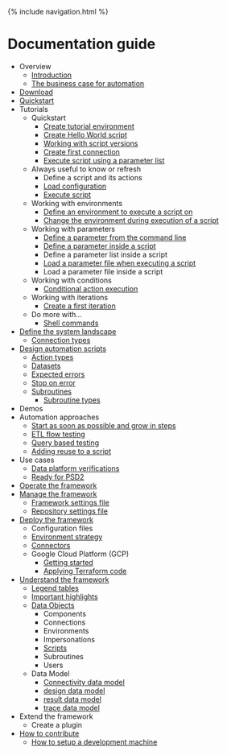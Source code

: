 {% include navigation.html %}

# Documentation guide

* Overview
  * [Introduction](/{{site.repository}}/pages/introduction.html)
  * [The business case for automation](/{{site.repository}}/pages/benefits/businesscase.html)
* [Download](/{{site.repository}}/pages/download.html)
* [Quickstart](/{{site.repository}}/pages/quickstart.html)
* Tutorials
  * Quickstart
    * [Create tutorial environment](/{{site.repository}}/pages/tutorial/tutorialenvironment.html)
    * [Create Hello World script](/{{site.repository}}/pages/tutorial/helloworldscript.html)
    * [Working with script versions](/{{site.repository}}/pages/tutorial/workingwithscriptversions.html)
    * [Create first connection](/{{site.repository}}/pages/tutorial/createfirstconnection.html)
	* [Execute script using a parameter list](/{{site.repository}}/pages/tutorial/executescriptusingparameterlist.html)
  * Always useful to know or refresh
    * Define a script and its actions
    * [Load configuration](/{{site.repository}}/pages/tutorial/loadconfiguration.html)  
	* [Execute script](/{{site.repository}}/pages/tutorial/executescript.html)  
  * Working with environments
    * [Define an environment to execute a script on](/{{site.repository}}/pages/tutorial/environments/environments.1.html)  
	* [Change the environment during execution of a script](/{{site.repository}}/pages/tutorial/environments/environments.2.html)  
  * Working with parameters
    * [Define a parameter from the command line](/{{site.repository}}/pages/tutorial/parameters/parameters.1.html)
	* [Define a parameter inside a script](/{{site.repository}}/pages/tutorial/parameters/parameters.2.html)
	* Define a parameter list inside a script
	* [Load a parameter file when executing a script](/{{site.repository}}/pages/tutorial/parameters/parameters.3.html)
	* Load a parameter file inside a script
  * Working with conditions
    * [Conditional action execution](/{{site.repository}}/pages/tutorial/conditions/conditionalactionexecution.html)  
  * Working with iterations
    * [Create a first iteration](/{{site.repository}}/pages/tutorial/iterations/createfirstiteration.html)  
  * Do more with...
    * [Shell commands](/{{site.repository}}/pages/domore/shellcommands.html)
* [Define the system landscape](/{{site.repository}}/pages/define/define.html)
  * [Connection types](/{{site.repository}}/pages/define/connectiontypes.html)
* [Design automation scripts](/{{site.repository}}/pages/design/design.html)
  * [Action types](/{{site.repository}}/pages/design/actiontypes.html)
  * [Datasets](/{{site.repository}}/pages/design/datasets.html)
  * [Expected errors](/{{site.repository}}/pages/design/expectederrors.html)
  * [Stop on error](/{{site.repository}}/pages/design/stoponerror.html)
  * [Subroutines](/{{site.repository}}/pages/design/subroutines.html)
    * [Subroutine types](/{{site.repository}}/pages/design/subroutinetypes.html)
* Demos
* Automation approaches
  * [Start as soon as possible and grow in steps](/{{site.repository}}/pages/approach/startandgrow.html)
  * [ETL flow testing](/{{site.repository}}/pages/approach/etlflowtesting.html)
  * [Query based testing](/{{site.repository}}/pages/approach/querybasedtesting.html)
  * [Adding reuse to a script](/{{site.repository}}/pages/approach/addingreusetoascript.html)
* Use cases
  * [Data platform verifications](/{{site.repository}}/pages/usecase/dataplatformverifications.html)
  * [Ready for PSD2](/{{site.repository}}/pages/usecase/readyforpsd2.html)
* [Operate the framework](/{{site.repository}}/pages/operate/operate.html)
* [Manage the framework](/{{site.repository}}/pages/manage/manage.html)
  * [Framework settings file](/{{site.repository}}/pages/manage/frameworksettings.html)
  * [Repository settings file](/{{site.repository}}/pages/manage/repositorysettings.html)
* [Deploy the framework](/{{site.repository}}/pages/deploy/deploy.html)
  * Configuration files
  * [Environment strategy](/{{site.repository}}/pages/deploy/environmentstrategy.html)
  * [Connectors](/{{site.repository}}/pages/deploy/connectors.html)
  * Google Cloud Platform (GCP)
    * [Getting started](/{{site.repository}}/pages/deploy/gcp/deploy-on-gcp.html)
    * [Applying Terraform code](/{{site.repository}}/pages/deploy/gcp/apply-terraform-code.html)
* [Understand the framework](/{{site.repository}}/pages/understand/understand.html)
  * [Legend tables](/{{site.repository}}/pages/understand/legend.html)
  * [Important highlights](/{{site.repository}}/pages/understand/highlights.html)
  * [Data Objects](/{{site.repository}}/pages/understand/dataobjects.html)
    * Components
    * Connections
    * Environments
    * Impersonations
    * [Scripts](/{{site.repository}}/pages/understand/scripts.html)
    * Subroutines
	* Users
  * Data Model
    * [Connectivity data model](/{{site.repository}}/pages/understand/datamodel/connectivity.html)
    * [design data model](/{{site.repository}}/pages/understand/datamodel/design.html)
    * [result data model](/{{site.repository}}/pages/understand/datamodel/result.html)
    * [trace data model](/{{site.repository}}/pages/understand/datamodel/trace.html)
* Extend the framework
  * Create a plugin
* [How to contribute](/{{site.repository}}/pages/contribute/contribute.html)
  * [How to setup a development machine](/{{site.repository}}/pages/contribute/development.html)
